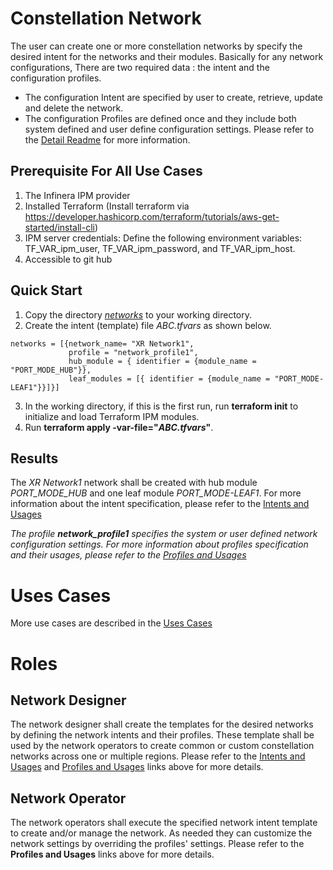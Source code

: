 # Constellation Network 
The user can create one or more constellation networks by specify the desired intent for the networks and their modules.
Basically for any network configurations, There are two required data : the intent and the configuration profiles.
* The configuration Intent are specified by user to create, retrieve, update and delete the network.
* The configuration Profiles are defined once and they include both system defined and user define configuration settings. Please refer to the [Detail Readme](https://github.com/infinera/terraform-ipm_modules/blob/master/network-mgnmt/Intent%20and%20Profiles.md) for more information.

## Prerequisite For All Use Cases
1. The Infinera IPM provider
2. Installed Terraform (Install terraform via https://developer.hashicorp.com/terraform/tutorials/aws-get-started/install-cli)
3. IPM server credentials: Define the following environment variables: TF_VAR_ipm_user, TF_VAR_ipm_password, and TF_VAR_ipm_host. 
4. Accessible to git hub

## Quick Start
1. Copy the directory [*networks*](https://github.com/infinera/terraform-ipm_modules/tree/master/network-service/use-cases/networks) to your working directory.
2. Create the intent (template) file *ABC.tfvars* as shown below.
```
networks = [{network_name= "XR Network1", 
             profile = "network_profile1",  
             hub_module = { identifier = {module_name = "PORT_MODE_HUB"}},
             leaf_modules = [{ identifier = {module_name = "PORT_MODE-LEAF1"}}]}]
```
3. In the working directory, if this is the first run, run **terraform init** to initialize and load Terraform IPM modules.
4. Run **terraform apply -var-file="*ABC.tfvars*"**. 
## Results
The *XR Network1* network shall be created with hub module *PORT_MODE_HUB* and one leaf module *PORT_MODE-LEAF1*. For more information about the intent specification, please refer to the [Intents and Usages](https://github.com/infinera/terraform-ipm_modules/blob/master/network-service/Intent.md)

*The profile **network_profile1** specifies the system or user defined network configuration settings. For more information about profiles specification and their usages, please refer to the [Profiles and Usages](https://github.com/infinera/terraform-ipm_modules/blob/master/network-service/Profiles.md)*

# Uses Cases
More use cases are described in the [Uses Cases](https://github.com/infinera/terraform-ipm_modules/blob/master/network-service/Use%20Cases.md)

# Roles
## Network Designer
The network designer shall create the templates for the desired networks by defining the network intents and their profiles. These template shall be used by the network operators to create common or custom constellation networks across one or multiple regions.
Please refer to the [Intents and Usages](https://github.com/infinera/terraform-ipm_modules/blob/master/network-service/Intent.md) and [Profiles and Usages](https://github.com/infinera/terraform-ipm_modules/blob/master/network-service/Profiles.md) links above for more details.
## Network Operator
The network operators shall execute the specified network intent template to create and/or manage the network. As needed they can customize the network settings by overriding the profiles' settings. Please refer to the **Profiles and Usages** links above for more details.
